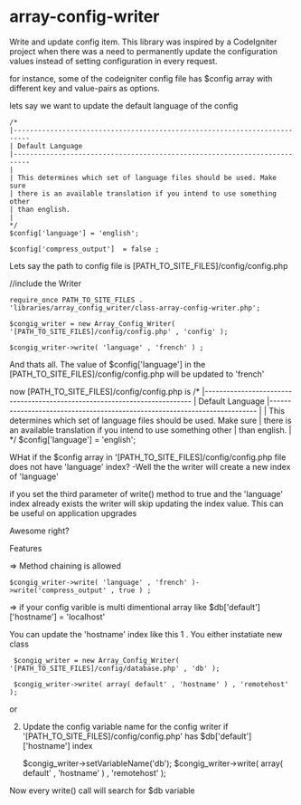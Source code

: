 # array-config-writer
Write and update config item. This library was inspired by a CodeIgniter project when there was a need to permanently update the configuration values instead of setting configuration in every request.

for instance, some of the codeigniter config file has $config array with different key and value-pairs as options.

lets say we want to update the default language of the config 

    /*
    |--------------------------------------------------------------------------
    | Default Language
    |--------------------------------------------------------------------------
    |
    | This determines which set of language files should be used. Make sure
    | there is an available translation if you intend to use something other
    | than english.
    |
    */
    $config['language']	= 'english';
    
    $config['compress_output']	= false ;

Lets say the path to config file is  [PATH_TO_SITE_FILES]/config/config.php

//include the Writer

    require_once PATH_TO_SITE_FILES . 'libraries/array_config_writer/class-array-config-writer.php';

    $congig_writer = new Array_Config_Writer( '[PATH_TO_SITE_FILES]/config/config.php' , 'config' );

    $congig_writer->write( 'language' , 'french' ) ;

And thats all. The value of $config['language']	in the [PATH_TO_SITE_FILES]/config/config.php will be updated to 'french'

now  [PATH_TO_SITE_FILES]/config/config.php is 
  /*
    |--------------------------------------------------------------------------
    | Default Language
    |--------------------------------------------------------------------------
    |
    | This determines which set of language files should be used. Make sure
    | there is an available translation if you intend to use something other
    | than english.
    |
    */
    $config['language']	= 'english';
    
    
   
    

WHat if the $config array in '[PATH_TO_SITE_FILES]/config/config.php file does not have 'language' index?
 -Well the the writer will create a new index of 'language'

if you set the third parameter of write() method to true and the 'language' index already exists the writer will skip updating the index value. This can be useful on application upgrades

Awesome right?


Features 

=> Method chaining is allowed 

    $congig_writer->write( 'language' , 'french' )->write('compress_output' , true ) ;


    
=> if your config varible is multi dimentional array like 
    $db['default']['hostname'] = 'localhost' 
    
You can update the 'hostname' index like this 
 1 . You either instatiate new class 
 
     $congig_writer = new Array_Config_Writer( '[PATH_TO_SITE_FILES]/config/database.php' , 'db' );
  
     $congig_writer->write( array( default' , 'hostname' ) , 'remotehost' );
   
or 

2. Update the config variable name for the config writer if  '[PATH_TO_SITE_FILES]/config/config.php' has  $db['default']['hostname'] index 
    
    $congig_writer->setVariableName('db');
    $congig_writer->write( array( default' , 'hostname' ) , 'remotehost' );

Now every write() call will search for $db variable 





   

